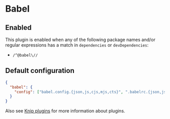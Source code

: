 # Babel

## Enabled

This plugin is enabled when any of the following package names and/or regular expressions has a match in `dependencies`
or `devDependencies`:

- `/^@babel\//`

## Default configuration

```json
{
  "babel": {
    "config": ["babel.config.{json,js,cjs,mjs,cts}", ".babelrc.{json,js,cjs,mjs,cts}", ".babelrc", "package.json"]
  }
}
```

Also see [Knip plugins][1] for more information about plugins.

[1]: https://github.com/webpro/knip/blob/main/README.md#plugins
